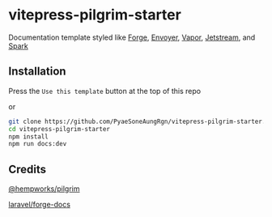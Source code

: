 # vitepress-pilgrim-starter

Documentation template styled like [Forge](https://forge.laravel.com/docs/introduction.html), [Envoyer](https://docs.envoyer.io/introduction.html), [Vapor](https://docs.vapor.build/introduction.html), [Jetstream](https://jetstream.laravel.com/introduction.html), and [Spark](https://spark.laravel.com/docs/introduction.html)

## Installation

Press the `Use this template` button at the top of this repo

or

```bash
git clone https://github.com/PyaeSoneAungRgn/vitepress-pilgrim-starter.git
cd vitepress-pilgrim-starter
npm install
npm run docs:dev
```

## Credits

[@hempworks/pilgrim](https://www.npmjs.com/package/@hempworks/pilgrim)

[laravel/forge-docs](https://github.com/laravel/forge-docs)